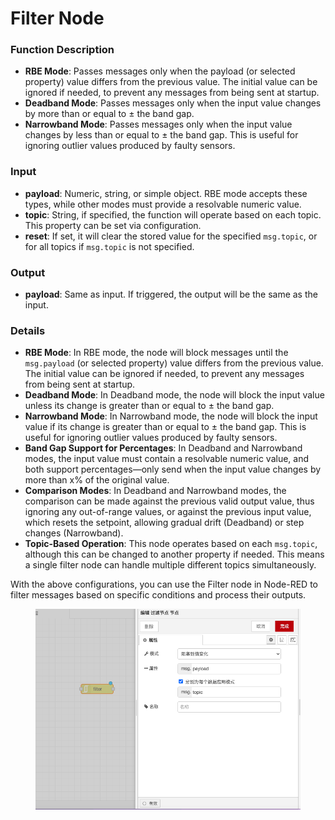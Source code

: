 # Filter Node

### Function Description

* **RBE Mode**: Passes messages only when the payload (or selected property) value differs from the previous value. The initial value can be ignored if needed, to prevent any messages from being sent at startup.
* **Deadband Mode**: Passes messages only when the input value changes by more than or equal to ± the band gap.
* **Narrowband Mode**: Passes messages only when the input value changes by less than or equal to ± the band gap. This is useful for ignoring outlier values produced by faulty sensors.

### Input

* **payload**: Numeric, string, or simple object. RBE mode accepts these types, while other modes must provide a resolvable numeric value.
* **topic**: String, if specified, the function will operate based on each topic. This property can be set via configuration.
* **reset**: If set, it will clear the stored value for the specified `msg.topic`, or for all topics if `msg.topic` is not specified.

### Output

* **payload**: Same as input. If triggered, the output will be the same as the input.

### Details

* **RBE Mode**: In RBE mode, the node will block messages until the `msg.payload` (or selected property) value differs from the previous value. The initial value can be ignored if needed, to prevent any messages from being sent at startup.
* **Deadband Mode**: In Deadband mode, the node will block the input value unless its change is greater than or equal to ± the band gap.
* **Narrowband Mode**: In Narrowband mode, the node will block the input value if its change is greater than or equal to ± the band gap. This is useful for ignoring outlier values produced by faulty sensors.
* **Band Gap Support for Percentages**: In Deadband and Narrowband modes, the input value must contain a resolvable numeric value, and both support percentages—only send when the input value changes by more than x% of the original value.
* **Comparison Modes**: In Deadband and Narrowband modes, the comparison can be made against the previous valid output value, thus ignoring any out-of-range values, or against the previous input value, which resets the setpoint, allowing gradual drift (Deadband) or step changes (Narrowband).
* **Topic-Based Operation**: This node operates based on each `msg.topic`, although this can be changed to another property if needed. This means a single filter node can handle multiple different topics simultaneously.

With the above configurations, you can use the Filter node in Node-RED to filter messages based on specific conditions and process their outputs.

<figure><img src="../.gitbook/assets/过滤节点.png" alt=""><figcaption></figcaption></figure>

